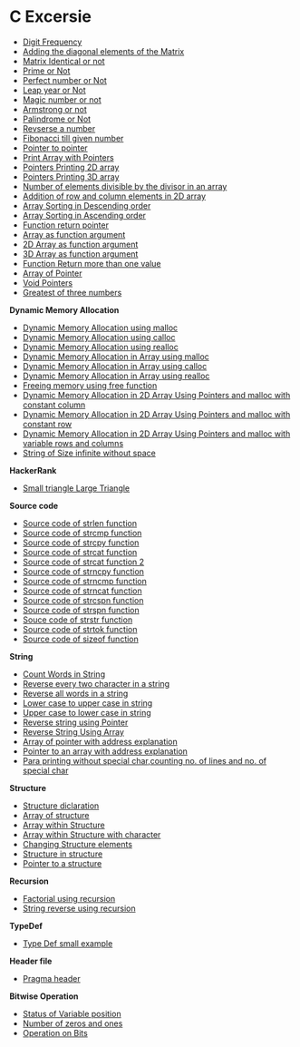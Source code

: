 # C Excersie

- [Digit Frequency](https://github.com/balaji303/Wolverine/blob/master/test.c)
- [Adding the diagonal elements of the Matrix](https://github.com/balaji303/C-Exercise/blob/master/MatrixDiagonalAdd.c)
- [Matrix Identical or not](https://github.com/balaji303/C-Exercise/blob/master/MAtrixIdenticalorNot.c)
- [Prime or Not](https://github.com/balaji303/C-Exercise/blob/master/primeornot.c)
- [Perfect number or Not](https://github.com/balaji303/C-Exercise/blob/master/PerfectNum.c)
- [Leap year or Not](https://github.com/balaji303/C-Exercise/blob/master/leapYearorNot.c)
- [Magic number or not](https://github.com/balaji303/C-Exercise/blob/master/MAgic%20number%20or%20not.c)
- [Armstrong or not](https://github.com/balaji303/C-Exercise/blob/master/Armstrongnumber.c)
- [Palindrome or Not](https://github.com/balaji303/C-Exercise/blob/master/PalindromeorNot.c)
- [Revserse a number](https://github.com/balaji303/C-Exercise/blob/master/reverseaNum.c)
- [Fibonacci till given number](https://github.com/balaji303/C-Exercise/blob/master/fibonassiTillInput.c)
- [Pointer to pointer](https://github.com/balaji303/C-Exercise/blob/master/Pointer2pointer.c)
- [Print Array with Pointers](https://github.com/balaji303/C-Exercise/blob/master/printArraywithPointers.c)
- [Pointers Printing 2D array](https://github.com/balaji303/C-Exercise/blob/master/pointersPrinting2D_array.c)
- [Pointers Printing 3D array](https://github.com/balaji303/C-Exercise/blob/master/pointersPrinting3D_array.c)
- [Number of elements divisible by the divisor in an array](https://github.com/balaji303/C-Exercise/blob/master/ArrayDivisor.c)
- [Addition of row and column elements in 2D array](https://github.com/balaji303/C-Exercise/blob/master/2dArrayAdd.c)
- [Array Sorting in Descending order](https://github.com/balaji303/C-Exercise/blob/master/ArraySortDescendingorder.c)
- [Array Sorting in Ascending order](https://github.com/balaji303/C-Exercise/blob/master/ArraySortAscendingorder.c)
- [Function return pointer](https://github.com/balaji303/C-Exercise/blob/master/FuncReturnPointer.c)
- [Array as function argument](https://github.com/balaji303/C-Exercise/blob/master/ArrayasArgument.c)
- [2D Array as function argument](https://github.com/balaji303/C-Exercise/blob/master/2DArrayasArgument.c)
- [3D Array as function argument](https://github.com/balaji303/C-Exercise/blob/master/3DArrayasArgument.c)
- [Function Return more than one value](https://github.com/balaji303/C-Exercise/blob/master/FuncReturnMorethanone.c)
- [Array of Pointer](https://github.com/balaji303/C-Exercise/blob/master/ArrayofPointer.c)
- [Void Pointers](https://github.com/balaji303/C-Exercise/blob/master/VoidPointers.c)
- [Greatest of three numbers](https://github.com/balaji303/C-Exercise/blob/master/Greatest%20of%203%20numbers.c)

 **Dynamic Memory Allocation**

- [Dynamic Memory Allocation using malloc](https://github.com/balaji303/C-Exercise/blob/master/DMAusingMalloc.c)
- [Dynamic Memory Allocation using calloc](https://github.com/balaji303/C-Exercise/blob/master/DMAusingCalloc.c)
- [Dynamic Memory Allocation using realloc](https://github.com/balaji303/C-Exercise/blob/master/DMAusingRealloc.c)
- [Dynamic Memory Allocation in Array using malloc](https://github.com/balaji303/C-Exercise/blob/master/DMAinArrayUsingMalloc.c)
- [Dynamic Memory Allocation in Array using calloc](https://github.com/balaji303/C-Exercise/blob/master/DMAinArrayUsingArrayinCalloc.c)
- [Dynamic Memory Allocation in Array using realloc](https://github.com/balaji303/C-Exercise/blob/master/DMAinArrayUsingRealloc.c)
- [Freeing memory using free function](https://github.com/balaji303/C-Exercise/blob/master/freeMemoryFunction.c)
- [Dynamic Memory Allocation in 2D Array Using Pointers and malloc with constant column](https://github.com/balaji303/C-Exercise/blob/master/DMAin2dArrayUsingPointers.c)
- [Dynamic Memory Allocation in 2D Array Using Pointers and malloc with constant row](https://github.com/balaji303/C-Exercise/blob/master/DMAin2dArrayUsingPointersRowConstant.c)
- [Dynamic Memory Allocation in 2D Array Using Pointers and malloc with variable rows and columns](https://github.com/balaji303/C-Exercise/blob/master/DMAin2DArray.c)
- [String of Size infinite without space](https://github.com/balaji303/C-Exercise/blob/master/StrofDiffsize.c)

**HackerRank**

- [Small triangle Large Triangle](https://github.com/balaji303/C-Exercise/blob/master/SmallTriBigTri.c)


**Source code**

- [Source code of strlen function](https://github.com/balaji303/C-Exercise/blob/master/StrLengthcode.c)
- [Source code of strcmp function](https://github.com/balaji303/C-Exercise/blob/master/StrCompare.c)
- [Source code of strcpy function](https://github.com/balaji303/C-Exercise/blob/master/StrCpycode.c)
- [Source code of strcat function](https://github.com/balaji303/C-Exercise/blob/master/StrCat.c)
- [Source code of strcat function 2](https://github.com/balaji303/C-Exercise/blob/master/strcat2.c)
- [Source code of strncpy function](https://github.com/balaji303/C-Exercise/blob/master/Str_n_cpyCode.c)
- [Source code of strncmp function](https://github.com/balaji303/C-Exercise/blob/master/StrnCmpCode.c)
- [Source code of strncat function](https://github.com/balaji303/C-Exercise/blob/master/str_n_catCode.c)
- [Source code of strcspn function](https://github.com/balaji303/C-Exercise/blob/master/strcspn.c)
- [Source code of strspn function](https://github.com/balaji303/C-Exercise/blob/master/strspn.c)
- [Souce code of strstr function](https://github.com/balaji303/C-Exercise/blob/master/strstr.c)
- [Source code of strtok function](https://github.com/balaji303/C-Exercise/blob/master/strtok.c)
- [Source code of sizeof function](https://github.com/balaji303/C-Exercise/blob/master/sizeofSourcecode.c)

 **String**

- [Count Words in String](https://github.com/balaji303/C-Exercise/blob/master/wordsinstr.c)
- [Reverse every two character in a string](https://github.com/balaji303/C-Exercise/blob/master/rev2charinStr.c)
- [Reverse all words in a string](https://github.com/balaji303/C-Exercise/blob/master/revAllWordsinStr.c)
- [Lower case to upper case in string](https://github.com/balaji303/C-Exercise/blob/master/lowerCase2UpperCase.c)
- [Upper case to lower case in string](https://github.com/balaji303/C-Exercise/blob/master/UpperCase2LowerCase.c)
- [Reverse string using Pointer](https://github.com/balaji303/C-Exercise/blob/master/reverseStrUsingPointer.c)
- [Reverse String Using Array](https://github.com/balaji303/C-Exercise/blob/master/ReverseStrusingArray.c)
- [Array of pointer with address explanation](https://github.com/balaji303/C-Exercise/blob/master/ArrayofPointers2.c)
- [Pointer to an array with address explanation](https://github.com/balaji303/C-Exercise/blob/master/PointertoanArray.c)
- [Para printing without special char,counting no. of lines and no. of special char](https://github.com/balaji303/C-Exercise/blob/master/StringModifi.c)

**Structure**

- [Structure diclaration](https://github.com/balaji303/C-Exercise/blob/master/sceSimple.c)
- [Array of structure](https://github.com/balaji303/C-Exercise/blob/master/ArrayOfSce.c)
- [Array within Structure](https://github.com/balaji303/C-Exercise/blob/master/ArraywithinSce.c)
- [Array within Structure with character](https://github.com/balaji303/C-Exercise/blob/master/ArrayinsrcwithChar.c)
- [Changing Structure elements](https://github.com/balaji303/C-Exercise/blob/master/changingSrcElements.c)
- [Structure in structure](https://github.com/balaji303/C-Exercise/blob/master/srcinsrc.c)
- [Pointer to a structure](https://github.com/balaji303/C-Exercise/blob/master/Pointer2aSrc.c)

**Recursion**

- [Factorial using recursion](https://github.com/balaji303/C-Exercise/blob/master/factorialusingREC.c)
- [String reverse using recursion](https://github.com/balaji303/C-Exercise/blob/master/STRreverseusingREC.c)

**TypeDef**

- [Type Def small example](https://github.com/balaji303/C-Exercise/blob/master/TypeDef.c)

**Header file**

- [Pragma header](https://github.com/balaji303/C-Exercise/blob/master/pragma.c)

**Bitwise Operation**

- [Status of Variable position](https://github.com/balaji303/C-Exercise/blob/master/statusofVARposition.c)
- [Number of zeros and ones](https://github.com/balaji303/C-Exercise/blob/master/NumberofZero%26one)
- [Operation on Bits](https://github.com/balaji303/C-Exercise/blob/master/OperationonBits.c)
